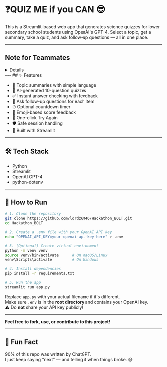 # ❓QUIZ ME if you CAN 😎

This is a Streamlit-based web app that generates science quizzes for lower secondary school students using OpenAI's GPT-4. Select a topic, get a summary, take a quiz, and ask follow-up questions — all in one place.

---
## Note for Teammates

<details>

⚠️ For now, only `interactive_quiz.py` and `interactive_quiz.ipynb` are actually used. Feel free to ignore the rest. It has been mainly developed solo so far (approx. 200 lines of code lol). If you’d like to continue building on top of it, feel free to do so — especially if you want to **redesign the frontend** or **improve the UI for presentation**.

That said, please make sure to **pull before pushing**, since I’ve been using `git push --force` regularly to keep things clean while working in Jupyter.

**No pressure at all — if you don’t feel like editing, this version should be enough to present at the hackathon. 😊**

</details>
---
## ✨ Features

- 📘 Topic summaries with simple language
- 🧪 AI-generated 10-question quizzes
- ✅ Instant answer checking with feedback
- 💬 Ask follow-up questions for each item
- ⏱ Optional countdown timer
- 💯 Emoji-based score feedback
- 🔁 One-click Try Again
- 🛡 Safe session handling
- 🚀 Built with Streamlit

---

## 🛠 Tech Stack

- Python
- Streamlit
- OpenAI GPT-4
- python-dotenv

---

## 🚀 How to Run

```bash
# 1. Clone the repository
git clone https://github.com/lordz6846/Hackathon_BOLT.git
cd Hackathon_BOLT

# 2. Create a .env file with your OpenAI API key
echo "OPENAI_API_KEY=your-openai-api-key-here" > .env

# 3. (Optional) Create virtual environment
python -m venv venv
source venv/bin/activate      # On macOS/Linux
venv\Scripts\activate         # On Windows

# 4. Install dependencies
pip install -r requirements.txt

# 5. Run the app
streamlit run app.py
```

Replace `app.py` with your actual filename if it's different.<br>
Make sure `.env` is in the **root directory** and contains your OpenAI key.<br>
⚠️ Do **not** share your API key publicly!

---

**Feel free to fork, use, or contribute to this project!**

---
## 🤖 Fun Fact  
90% of this repo was written by ChatGPT.  
I just keep saying “next” — and telling it when things broke. 😅
